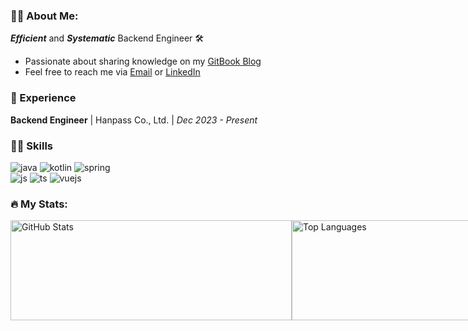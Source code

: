 ### 👨‍💻 About Me:
***Efficient*** and ***Systematic*** Backend Engineer 🛠 

- Passionate about sharing knowledge on my [GitBook Blog](https://bzhs1992.gitbook.io/hyunsoo-dev)
- Feel free to reach me via [Email](mailto:bzhs1992@icloud.com) or [LinkedIn](https://www.linkedin.com/in/hyunsoo-jo-605554186/)
### 👣 Experience
**Backend Engineer** | Hanpass Co., Ltd. | *Dec 2023 - Present*

### 🤹‍♂️ Skills 
![java](https://img.shields.io/badge/Java-007396?style=flat&logo=java&logoColor=white) ![kotlin](https://img.shields.io/badge/Kotlin-0095D5?style=flat&logo=kotlin&logoColor=white) ![spring](https://img.shields.io/badge/Spring-6DB33F?style=flat&logo=Spring&logoColor=white) <br>![js](https://img.shields.io/badge/JS-F7DF1E?style=flat&logo=javascript&logoColor=black) ![ts](https://img.shields.io/badge/TS-3178C6?style=flat&logo=typescript&logoColor=white) ![vuejs](https://img.shields.io/badge/Vue.js-4FC08D?style=flat&logo=vue.js&logoColor=white)

### 🔥 My Stats:
<div style="display: flex; align-items: flex-start;">
  <span style = "height : 160px">
    <img src="https://github-readme-stats.vercel.app/api?username=HyunsooZo" alt="GitHub Stats" style="width: 450px; object-fit: contain; height: 160px" />
  </span>  
  <span style = "height : 160px">
    <img src="https://github-readme-stats.vercel.app/api/top-langs/?username=HyunsooZo&layout=compact&hide=html" alt="Top Languages" style="width: 390px; object-fit: contain; height: 160px" />
  </span>
</div>

